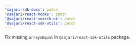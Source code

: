 ```yaml
---
'sajari-sdk-docs': patch
'@sajari/react-hooks': patch
'@sajari/react-search-ui': patch
'@sajari/react-sdk-utils': patch
---
```


Fix missing `arraysEqual` in `@sajari/react-sdk-utils` package.
